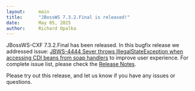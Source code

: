 ```yaml
---
layout:     main
title:      "JBossWS 7.3.2.Final is released!"
date:       May 05, 2025
author:     Richard Opalka
---
```

JBossWS-CXF 7.3.2.Final has been released. In this bugfix release we addressed issue: [JBWS-4444 Sever throws IllegalStateException when accessing CDI beans from soap handlers](https://issues.redhat.com/browse/JBWS-4444)
to improve user experience. For complete issue list, please check the [Release Notes](https://issues.redhat.com/secure/ReleaseNote.jspa?projectId=12310050&version=12451253).

Please try out this release, and let us know if you have any issues or questions.
